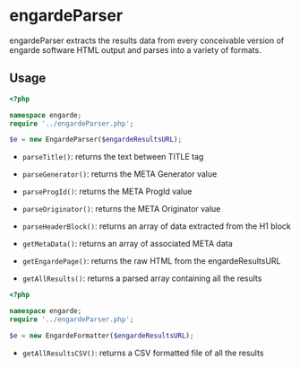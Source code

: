 engardeParser
==========

engardeParser extracts the results data from every conceivable version of 
engarde software HTML output and parses into a variety of formats.

Usage
-----

``` php
<?php

namespace engarde;
require '../engardeParser.php';

$e = new EngardeParser($engardeResultsURL);
```

* `parseTitle()`: returns the text between TITLE tag
* `parseGenerator()`: returns the META Generator value
* `parseProgId()`: returns the META ProgId value
* `parseOriginator()`: returns the META Originator value

* `parseHeaderBlock()`: returns an array of data extracted from the H1 block

* `getMetaData()`: returns an array of associated META data
* `getEngardePage()`: returns the raw HTML from the engardeResultsURL
* `getAllResults()`: returns a parsed array containing all the results

``` php
<?php

namespace engarde;
require '../engardeParser.php';

$e = new EngardeFormatter($engardeResultsURL);
```

* `getAllResultsCSV()`: returns a CSV formatted file of all the results
